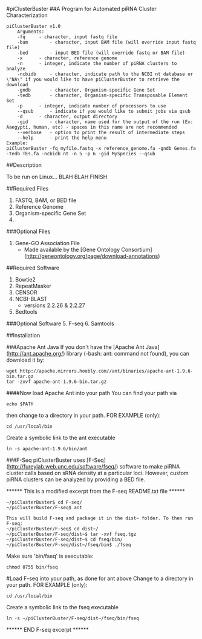 #piClusterBuster
##A Program for Automated piRNA Cluster Characterization

	piClusterBuster v1.0
		Arguments:
		-fq		- character, input fastq file
		-bam		- character, input BAM file (will override input fastq file)
		-bed		- input BED file (will override fastq or BAM file)
		-x		- character, reference genome
		-n		- integer, indicate the number of piRNA clusters to analyze
		-ncbidb		- character, indicate path to the NCBI nt database or \"NA\" if you would like to have piClusterBuster to retrieve the download
		-gndb		- character, Organism-specific Gene Set
		-tedb		- character, Organism-specific Transposable Element Set
		-p		- integer, indicate number of processors to use
		--qsub		- indicate if you would like to submit jobs via qsub
		-d		- character, output directory
		-gid		- character, name used for the output of the run (Ex: Aaegypti, human, etc) - spaces in this name are not recommended
		--verbose	- option to print the result of intermediate steps
		--help		- print the help menu
	Example:
	piClusterBuster -fq myfile.fastq -x reference_genome.fa -gndb Genes.fa -tedb TEs.fa -ncbidb nt -n 5 -p 6 -gid MySpecies --qsub

##Description

To be run on Linux... BLAH BLAH FINISH

##Required Files
1. FASTQ, BAM, or BED file
2. Reference Genome
3. Organism-specific Gene Set
4. 
###Optional Files
1. Gene-GO Association File
	- Made available by the [Gene Ontology Consortium] (http://geneontology.org/page/download-annotations)

##Required Software
1. Bowtie2
2. RepeatMasker
2. CENSOR
3. NCBI-BLAST 
	- versions 2.2.26 & 2.2.27
4. Bedtools

###Optional Software
5. F-seq
6. Samtools

##Installation

###Apache Ant Java
If you don't have the [Apache Ant Java] (http://ant.apache.org/) library (-bash: ant: command not found), you can download it by:

```
wget http://apache.mirrors.hoobly.com//ant/binaries/apache-ant-1.9.6-bin.tar.gz
tar -zxvf apache-ant-1.9.6-bin.tar.gz
```

####Now load Apache Ant into your path
You can find your path via

```echo $PATH```

then change to a directory in your path. FOR EXAMPLE (only):

```cd /usr/local/bin```

Create a symbolic link to the ant executable

```ln -s apache-ant-1.9.6/bin/ant```

###F-Seq
piClusterBuster uses [F-Seq] (http://fureylab.web.unc.edu/software/fseq/) software to make piRNA cluster calls based on sRNA density at a particular loci.  However, custom piRNA clusters can be analyzed by providing a BED file.

****** This is a modified excerpt from the F-seq README.txt file ******
```
~/piClusterBuster$ cd F-seq/
~/piClusterBuster/F-seq$ ant

This will build F-seq and package it in the dist~ folder. To then run F-seq:
~/piClusterBuster/F-seq$ cd dist~/
~/piClusterBuster/F-seq/dist~$ tar -xvf fseq.tgz
~/piClusterBuster/F-seq/dist~$ cd fseq/bin/
~/piClusterBuster/F-seq/dist~/fseq/bin$ ./fseq
```
Make sure 'bin/fseq' is executable:

```chmod 0755 bin/fseq```

#Load F-seq into your path, as done for ant above
Change to a directory in your path. FOR EXAMPLE (only):

```cd /usr/local/bin```

Create a symbolic link to the fseq executable

```ln -s ~/piClusterBuster/F-seq/dist~/fseq/bin/fseq```

****** END F-seq excerpt ******
